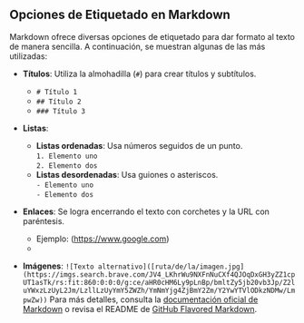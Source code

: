## Opciones de Etiquetado en Markdown

Markdown ofrece diversas opciones de etiquetado para dar formato al texto de manera sencilla. A continuación, se muestran algunas de las más utilizadas:

- **Títulos**: Utiliza la almohadilla (`#`) para crear títulos y subtítulos.
  - `# Título 1`
  - `## Título 2`
  - `### Título 3`

- **Listas**:
  - **Listas ordenadas**: Usa números seguidos de un punto.  
    `1. Elemento uno`  
    `2. Elemento dos`
  - **Listas desordenadas**: Usa guiones o asteriscos.  
    `- Elemento uno`  
    `- Elemento dos`
- **Enlaces**: Se logra encerrando el texto con corchetes y la URL con paréntesis.  
  - Ejemplo: (https://www.google.com)
  - 
- **Imágenes**: `![Texto alternativo]([ruta/de/la/imagen.jpg](https://imgs.search.brave.com/JV4_LKhrWu9NXFnNuCXf4QJOqDxGH3yZZ1cpUT1asTk/rs:fit:860:0:0:0/g:ce/aHR0cHM6Ly9pLnBp/bmltZy5jb20vb3Jp/Z2luYWxzLzUyL2Jm/LzllLzUyYmY5ZWZh/YmNmYjg4ZjBmY2Zm/Y2YwYTVlODkzNDMw/LmpwZw))`
Para más detalles, consulta la [documentación oficial de Markdown](https://www.markdownguide.org/) o revisa el README de [GitHub Flavored Markdown](https://github.github.com/gfm/).
